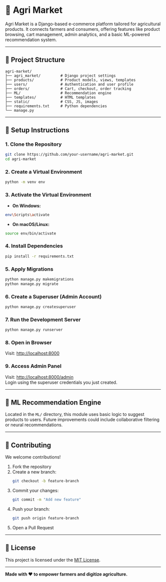 
# 🌾 Agri Market

Agri Market is a Django-based e-commerce platform tailored for agricultural products. It connects farmers and consumers, offering features like product browsing, cart management, admin analytics, and a basic ML-powered recommendation system.

---

## 📁 Project Structure

```
agri-market/
├── agri_market/         # Django project settings
├── products/            # Product models, views, templates
├── users/               # Authentication and user profile
├── orders/              # Cart, checkout, order tracking
├── ML/                  # Recommendation engine
├── templates/           # HTML templates
├── static/              # CSS, JS, images
├── requirements.txt     # Python dependencies
└── manage.py
```

---

## 🔧 Setup Instructions

### 1. Clone the Repository

```bash
git clone https://github.com/your-username/agri-market.git
cd agri-market
```

### 2. Create a Virtual Environment

```bash
python -m venv env
```

### 3. Activate the Virtual Environment

- **On Windows:**

```bash
env\Scripts\activate
```

- **On macOS/Linux:**

```bash
source env/bin/activate
```

### 4. Install Dependencies

```bash
pip install -r requirements.txt
```

### 5. Apply Migrations

```bash
python manage.py makemigrations
python manage.py migrate
```

### 6. Create a Superuser (Admin Account)

```bash
python manage.py createsuperuser
```

### 7. Run the Development Server

```bash
python manage.py runserver
```

### 8. Open in Browser

Visit: [http://localhost:8000](http://localhost:8000)

### 9. Access Admin Panel

Visit: [http://localhost:8000/admin](http://localhost:8000/admin)  
Login using the superuser credentials you just created.

---

## 🤖 ML Recommendation Engine

Located in the `ML/` directory, this module uses basic logic to suggest products to users. Future improvements could include collaborative filtering or neural recommendations.

---

## 🤝 Contributing

We welcome contributions!

1. Fork the repository
2. Create a new branch:
   ```bash
   git checkout -b feature-branch
   ```
3. Commit your changes:
   ```bash
   git commit -m "Add new feature"
   ```
4. Push your branch:
   ```bash
   git push origin feature-branch
   ```
5. Open a Pull Request

---

## 📄 License

This project is licensed under the [MIT License](LICENSE).

---

**Made with ❤️ to empower farmers and digitize agriculture.**

